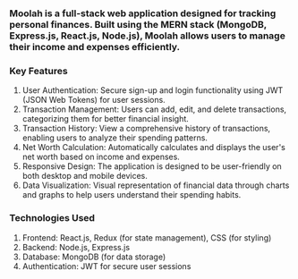 ### Moolah is a full-stack web application designed for tracking personal finances. Built using the MERN stack (MongoDB, Express.js, React.js, Node.js), Moolah allows users to manage their income and expenses efficiently. 

### Key Features
1. User Authentication: Secure sign-up and login functionality using JWT (JSON Web Tokens) for user sessions.
2. Transaction Management: Users can add, edit, and delete transactions, categorizing them for better financial insight.
3. Transaction History: View a comprehensive history of transactions, enabling users to analyze their spending patterns.
4. Net Worth Calculation: Automatically calculates and displays the user's net worth based on income and expenses.
5. Responsive Design: The application is designed to be user-friendly on both desktop and mobile devices.
6. Data Visualization: Visual representation of financial data through charts and graphs to help users understand their spending habits.


### Technologies Used
1. Frontend: React.js, Redux (for state management), CSS (for styling)
2. Backend: Node.js, Express.js
3. Database: MongoDB (for data storage)
4. Authentication: JWT for secure user sessions
